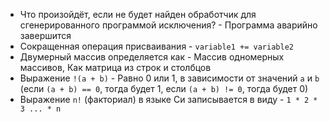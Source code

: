 - Что произойдёт, если не будет найден обработчик для сгенерированного программой исключения? - Программа аварийно завершится
- Сокращенная операция присваивания - `variable1 += variable2`
- Двумерный массив определяется как - Массив одномерных массивов, Как матрица из строк и столбцов
- Выражение `!(a + b)` - Равно 0 или 1, в зависимости от значений `a` и `b` (если `(a + b) == 0`, тогда будет 1, если `(a + b) != 0`, тогда будет 0)
- Выражение `n!` (факториал) в языке Си записывается в виду - `1 * 2 * 3 ... * n`